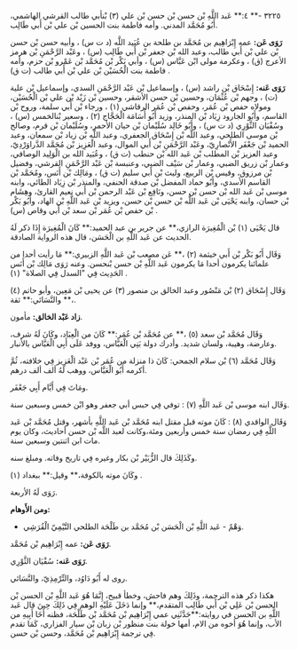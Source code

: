 ٣٢٢٥ -** ٤:** عَبد اللَّهِ بْن حسن بْن حسن بْن علي (٣) بْنأبي طالب القرشي الهاشمي، أَبُو مُحَمَّد المدني. وأمه فاطمة بنت الحسين بْن علي بْن أَبي طَالِب.

**رَوَى عَن:** عمه إِبْرَاهِيم بن مُحَمَّد بن طلحة بن عُبَيد اللَّه (د ت س) ، وأبيه حسن بْن حسن بْن علي بْن أَبي طالب، وعبد الله بْن جعفر بْن أَبي طَالِب (س) ، وعَبْد الرَّحْمَنِ بْن هرمز الأعرج (ق) ، وعكرمة مولى ابْن عَبَّاس (س) ، وأبي بَكْر بْن مُحَمَّد بْن عَمْرو بْن حزم، وأمه فاطمة بنت الْحُسَيْن بْن علي بْن أَبي طالب (ت ق) .

**رَوَى عَنه:** إِسْحَاق بْن راشد (س) ، وإسماعيل بْن عَبْد الرَّحْمَنِ السدي، وإسماعيل بْن علية (ت) ، وجهم بْن عُثْمَان، وحسين بْن حسن الأشقر، وحسين بْن زَيْد بْن علي بْن الْحُسَيْن، ومولاه حفص بْن عُمَر، وحفص بْن عُمَر الرقاشي (١) ، ورجاء بْن أَبي سلمة، وروح بْن القاسم، وأَبُو الجارود زِيَاد بْن المنذر، وزيد أَبُو أُسَامَة الْحَجَّاج (٢) ، وسعير بْنالخمس (س) ، وسُفْيَان الثَّوْرِي (د ت س) ، وأَبُو خَالِد سُلَيْمان بْن حيان الأحمر، وسُلَيْمان بْن قرم، وصالح بْن موسى الطلحي، وعبد اللَّه بْن إِسْحَاق الجعفري، وعبد اللَّه بْن زياد بْن سمعان، وعبد الحميد بْن جَعْفَر الأَنْصارِيّ، وعَبْد الرَّحْمَنِ بْن أَبي الموال، وعبد الْعَزِيز بْن مُحَمَّد الدَّراوَرْدِيّ، وعبد العزيز بْن المطلب بْن عَبد الله بْن حنطب (ت ق) ، وعُبَيد الله بن الْوَلِيد الوصافي، وعمار بْن زريق الضبي، وعمار بْن سَيْف الضبي، وعنبسة بْن عَبْد الرَّحْمَنِ القرشي، وفضيل بْن مرزوق، وقيس بْن الربيع، وليث بْن أَبي سليم (ت ق) ، ومَالِك بْن أَنَس، ومُحَمَّد بْن القاسم الأسدي، وأَبُو حماد المفضل بْن صدقة الحنفي، والمنذر بْن زِيَاد الطائي، وابنه موسى بْن عَبد الله بْن حسن بْن حسن، ونَافِع بْن عَبْد الرحمن بْن أَبي نعيم القارئ، وهِشَام بْن حسان، وابنه يَحْيَى بْن عَبد اللَّه بْن حسن بْن حسن، ويزيد بْن عَبد اللَّهِ بْن الهاد، وأَبُو بَكْر بْن حفص بْن عُمَر بْن سعد بْن أَبي وقاص (س) .

قال يَحْيَى (١) بْن الْمُغِيرَة الرازي،** عن جرير بن عبد الحميد:** كَانَ الْمُغِيرَة إِذَا ذكر لَهُ الحديث عن عَبد اللَّهِ بن الْحَسَن، قال هذه الرواية الصادقة.

وَقَال أَبُو بَكْر بْن أَبي خيثمة (٢) ،** عَن مصعب بْن عَبد اللَّهِ الزبيري:** مَا رأيت أحدا من علمائنا يكرمون أحدا مَا يكرمون عَبد اللَّهِ بْن حسن بْنحسن. وعنه رَوَى مَالِك بْن أَنَس الحَدِيث فِي "السدل فِي الصلاة" (١) .

وَقَال إِسْحَاق (٢) بْن مَنْصُور وعبد الخالق بن منصور (٣) عن يحيى بْن مَعِين، وأبو حاتم (٤) ،** والنَّسَائي:** ثقة.

**زاد عَبْد الخالق:** مأمون.

وَقَال مُحَمَّد بْن سعد (٥) ،** عن مُحَمَّد بْن عُمَر:** كَانَ من الْعِبَاد، وكَانَ لَهُ شرف، وعارضة، وهيبة، ولسان شديد. وأدرك دولة بَنِي الْعَبَّاس، ووفد عَلَى أَبِي الْعَبَّاس بالأنبار.

وَقَال مُحَمَّد (٦) بْن سلام الجمحي: كَانَ ذا منزلة من عُمَر بْن عَبْد الْعَزِيز فِي خلافته، ثُمَّ أكرمه أَبُو الْعَبَّاس، ووهب لَهُ ألف ألف درهم.

ومَاتَ فِي أَيَّام أَبِي جَعْفَر.

وَقَال ابنه موسى بْن عَبد اللَّهِ (٧) : توفي فِي حبس أبي جعفر وهو ابْن خمس وسبعين سنة.

وَقَال الواقدي (٨) : كَانَ موته قبل مقتل ابنه مُحَمَّد بْن عَبد اللَّهِ بأشهر، وقتل مُحَمَّد بْن عَبد اللَّهِ فِي رمضان سنة خمس وأربعين ومئة،وكانت لعبد اللَّه بْن حسن أحاديث، وكان يوم مات ابن اثنتين وسبعين سنة.

وكَذَلِكَ قال الزُّبَيْر بْن بكار وغيره فِي تاريخ وفاته. ومبلغ سنه.

وكَانَ موته بالكوفة،** وقيل:** ببغداد (١) .

رَوَى لَهُ الأربعة.

**ومن الأَوهام:**

- وَهْمٌ - عَبد اللَّهِ بْن الْحَسَن بْن مُحَمَّد بن طَلْحَة الطلحي التَّيْمِيّ الْقُرَشِي.

**رَوَى عَن:** عمه إِبْرَاهِيم بْن مُحَمَّد.

**رَوَى عَنه:** سُفْيَان الثَّوْرِي.

روى له أَبُو دَاوُد، والتِّرْمِذِيّ، والنَّسَائي.

هكذا ذكر هذه الترجمة، وذَلِكَ وهم فاحش، وخطأ قبيح، إِنَّمَا هُوَ عَبد اللَّهِ بْن الحسن بْن الحسن بْن عَلِي بْن أَبي طَالِب المتقدم،** وإنما دَخَلَ عَلَيْهِ الوهم فِي ذَلِكَ حِينَ قال عَبد اللَّهِ بن الحسن في روايته:**حَدَّثَنِي عمي إِبْرَاهِيم بْن مُحَمَّد بْن طَلْحَة، فظنه أَخَا أَبِيهِ من الأب، وإنما هُوَ أخوه من الام، أمها خولة بنت منظور بْن زبان بْن سيار الفزاري، كَمَا تقدم فِي ترجمة إِبْرَاهِيم بْن مُحَمَّد، وحسن بْن حسن.